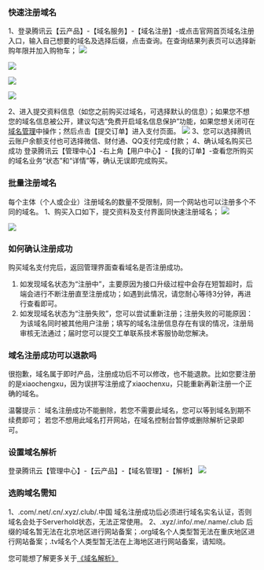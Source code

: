 ### 快速注册域名
1、登录腾讯云【云产品】-【域名服务】-【域名注册】-或点击官网首页域名注册入口，输入自己想要的域名及选择后缀，点击查询。在查询结果列表页可以选择新购年限并加入购物车；
![](http://oltl7r6bo.bkt.clouddn.com/2017022301.jpg)

![](http://oltl7r6bo.bkt.clouddn.com/2017022302.jpg)

![](http://oltl7r6bo.bkt.clouddn.com/2017022303.jpg)

![](http://oltl7r6bo.bkt.clouddn.com/2017022304.jpg)

2、进入提交资料信息（如您之前购买过域名，可选择默认的信息）；如果您不想您的域名信息被公开，建议勾选“免费开启域名信息保护”功能，如果您想关闭可在[域名管理](https://console.cloud.tencent.com/domain/manage?domain=damiruirui.cc&tld=.cc&id=37825&expire_time=1490780941&action=manage)中操作；然后点击【提交订单】进入支付页面。
![](http://oltl7r6bo.bkt.clouddn.com/2017022305.jpg)
3、您可以选择腾讯云账户余额支付也可选择微信、财付通、QQ支付完成付款；
4、确认域名购买已成功
登录腾讯云【管理中心】-右上角【用户中心】-【我的订单】-查看您所购买的域名业务“状态”和“详情”等，确认无误即完成购买。

### 批量注册域名
每个主体（个人或企业）注册域名的数量不受限制，同一个网站也可以注册多个不同的域名。
1、购买入口如下，提交资料及支付界面同快速注册域名；
![](//mc.qcloudimg.com/static/img/96bd565f707f1a4778c4e03c207a0ed2/image.jpg)

![](//mc.qcloudimg.com/static/img/c16e4ae76708bf63123fd57ec4379cb4/image.jpg)


### 如何确认注册成功
购买域名支付完后，返回管理界面查看域名是否注册成功。
1. 如发现域名状态为“注册中”，主要原因为接口升级过程中会存在短暂超时，后端会进行不断注册直至注册成功；如遇到此情况，请您耐心等待3分钟，再进行查看即可。
2. 如发现域名状态为“注册失败”，您可以尝试重新注册；注册失败的可能原因：为该域名同时被其他用户注册；填写的域名注册信息存在有误的情况，注册局审核无法通过；届时您可以提交工单联系技术客服协助您解决。

### 域名注册成功可以退款吗
很抱歉，域名属于即时产品，注册成功后不可以修改，也不能退款。比如您要注册的是xiaochengxu，因为误拼写注册成了xiaochenxu，只能重新再新注册一个正确的域名。

温馨提示：
域名注册成功不能删除，若您不需要此域名，您可以等到域名到期不续费即可；
若您不想用此域名打开网站，在域名控制台暂停或删除解析记录即可。

### 设置域名解析
登录腾讯云【管理中心】-【云产品】-【域名管理】-【解析】
![](https://mccdn.qcloud.com/static/img/6fbcf90cb2455cbfb4ece71b709b99dc/image.png)

### 选购域名需知
1、.com/.net/.cn/.xyz/.club/.中国 域名注册成功后必须进行域名实名认证，否则域名会处于Serverhold状态，无法正常使用。
2、.xyz/.info/.me/.name/.club 后缀的域名暂无法在北京地区进行网站备案；.org域名个人类型暂无法在重庆地区进行网站备案；.tv域名个人类型暂无法在上海地区进行网站备案，请知晓。

您可能想了解更多关于[《域名解析》](https://cloud.tencent.com/document/product/302)



